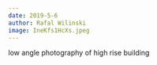 ```yaml
---
date: 2019-5-6
author: Rafal Wilinski
image: IneKfs1HcXs.jpeg
---
```

low angle photography of high rise building